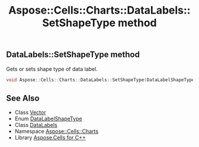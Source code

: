 ﻿---
title: Aspose::Cells::Charts::DataLabels::SetShapeType method
linktitle: SetShapeType
second_title: Aspose.Cells for C++ API Reference
description: 'Aspose::Cells::Charts::DataLabels::SetShapeType method. Gets or sets shape type of data label in C++.'
type: docs
weight: 4800
url: /cpp/aspose.cells.charts/datalabels/setshapetype/
---
## DataLabels::SetShapeType method


Gets or sets shape type of data label.

```cpp
void Aspose::Cells::Charts::DataLabels::SetShapeType(DataLabelShapeType value)
```

## See Also

* Class [Vector](../../../aspose.cells/vector/)
* Enum [DataLabelShapeType](../../../aspose.cells.drawing/datalabelshapetype/)
* Class [DataLabels](../)
* Namespace [Aspose::Cells::Charts](../../)
* Library [Aspose.Cells for C++](../../../)
